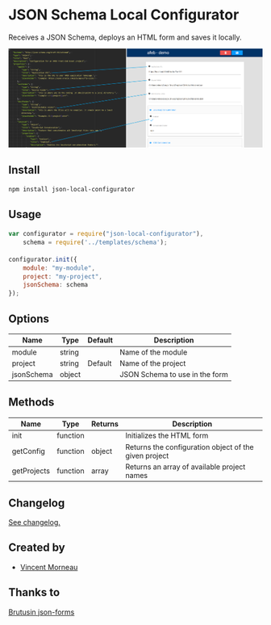 # JSON Schema Local Configurator

Receives a JSON Schema, deploys an HTML form and saves it locally.

![demo](/docs/demo.png)

## Install
```
npm install json-local-configurator
```

## Usage
```javascript
var configurator = require("json-local-configurator"),
    schema = require('../templates/schema');

configurator.init({
    module: "my-module",
    project: "my-project",
    jsonSchema: schema
});
```

## Options
Name | Type | Default | Description
--- | --- | --- | ---
module | string | | Name of the module
project | string | Default | Name of the project
jsonSchema | object | | JSON Schema to use in the form

## Methods
Name | Type | Returns | Description
--- | --- | --- | ---
init | function | | Initializes the HTML form
getConfig | function | object | Returns the configuration object of the given project
getProjects | function | array | Returns an array of available project names

## Changelog
[See changelog.](changelog.md)

## Created by
- [Vincent Morneau](https://github.com/vincentmorneau)

## Thanks to
[Brutusin json-forms](https://github.com/brutusin/json-forms)
